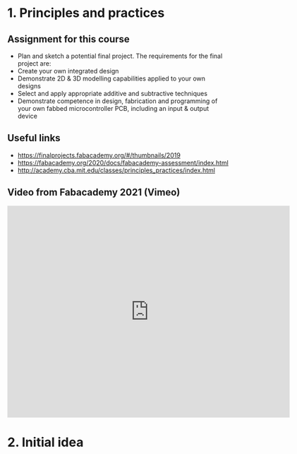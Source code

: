 # 1. Principles and practices



## Assignment for this course

- Plan and sketch a potential final project. The requirements for the final project are:
- Create your own integrated design
- Demonstrate 2D & 3D modelling capabilities applied to your own designs
- Select and apply appropriate additive and subtractive techniques
- Demonstrate competence in design, fabrication and programming of your own fabbed microcontroller PCB, including an input & output device

## Useful links

- <https://finalprojects.fabacademy.org/#/thumbnails/2019> 
- <https://fabacademy.org/2020/docs/fabacademy-assessment/index.html>
- <http://academy.cba.mit.edu/classes/principles_practices/index.html>


## Video from Fabacademy 2021 (Vimeo)


<iframe src="https://player.vimeo.com/video/505368120" width="640" height="480" frameborder="0" webkitallowfullscreen mozallowfullscreen allowfullscreen></iframe>



# 2. Initial idea



